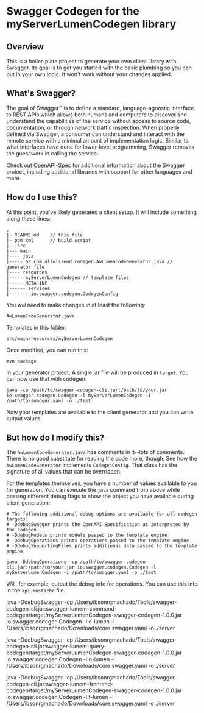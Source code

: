 # Swagger Codegen for the myServerLumenCodegen library

## Overview
This is a boiler-plate project to generate your own client library with Swagger.  Its goal is
to get you started with the basic plumbing so you can put in your own logic.  It won't work without
your changes applied.

## What's Swagger?
The goal of Swagger™ is to define a standard, language-agnostic interface to REST APIs which allows both humans and computers to discover and understand the capabilities of the service without access to source code, documentation, or through network traffic inspection. When properly defined via Swagger, a consumer can understand and interact with the remote service with a minimal amount of implementation logic. Similar to what interfaces have done for lower-level programming, Swagger removes the guesswork in calling the service.


Check out [OpenAPI-Spec](https://github.com/OAI/OpenAPI-Specification) for additional information about the Swagger project, including additional libraries with support for other languages and more.

## How do I use this?
At this point, you've likely generated a client setup.  It will include something along these lines:

```
.
|- README.md    // this file
|- pom.xml      // build script
|-- src
|--- main
|---- java
|----- br.com.allwissend.codegen.AwLumenCodeGenerator.java // generator file
|---- resources
|----- myServerLumenCodegen // template files
|----- META-INF
|------ services
|------- io.swagger.codegen.CodegenConfig
```

You _will_ need to make changes in at least the following:

`AwLumenCodeGenerator.java`

Templates in this folder:

`src/main/resources/myServerLumenCodegen`

Once modified, you can run this:

```
mvn package
```


In your generator project.  A single jar file will be produced in `target`.  You can now use that with codegen:

```
java -cp /path/to/swagger-codegen-cli.jar:/path/to/your.jar io.swagger.codegen.Codegen -l myServerLumenCodegen -i /path/to/swagger.yaml -o ./test
```


Now your templates are available to the client generator and you can write output values

## But how do I modify this?
The `AwLumenCodeGenerator.java` has comments in it--lots of comments.  There is no good substitute
for reading the code more, though.  See how the `AwLumenCodeGenerator` implements `CodegenConfig`.
That class has the signature of all values that can be overridden.

For the templates themselves, you have a number of values available to you for generation.
You can execute the `java` command from above while passing different debug flags to show
the object you have available during client generation:

```
# The following additional debug options are available for all codegen targets:
# -DdebugSwagger prints the OpenAPI Specification as interpreted by the codegen
# -DdebugModels prints models passed to the template engine
# -DdebugOperations prints operations passed to the template engine
# -DdebugSupportingFiles prints additional data passed to the template engine

java -DdebugOperations -cp /path/to/swagger-codegen-cli.jar:/path/to/your.jar io.swagger.codegen.Codegen -l myServerLumenCodegen -i /path/to/swagger.yaml -o ./test
```

Will, for example, output the debug info for operations.  You can use this info
in the `api.mustache` file.



java -DdebugSwagger -cp /Users/ibsonrgmachado/Tools/swagger-codegen-cli.jar:swagger-lumem-command-codegen/target/myServerLumenCodegen-swagger-codegen-1.0.0.jar io.swagger.codegen.Codegen -l c-lumen -i /Users/ibsonrgmachado/Downloads/core.swagger.yaml -o ./server

java -DdebugSwagger -cp /Users/ibsonrgmachado/Tools/swagger-codegen-cli.jar:swagger-lumem-query-codegen/target/myServerLumenCodegen-swagger-codegen-1.0.0.jar io.swagger.codegen.Codegen -l q-lumen -i /Users/ibsonrgmachado/Downloads/core.swagger.yaml -o ./server

java -DdebugSwagger -cp /Users/ibsonrgmachado/Tools/swagger-codegen-cli.jar:swagger-lumem-frontend-codegen/target/myServerLumenCodegen-swagger-codegen-1.0.0.jar io.swagger.codegen.Codegen -l f-lumen -i /Users/ibsonrgmachado/Downloads/core.swagger.yaml -o ./server
